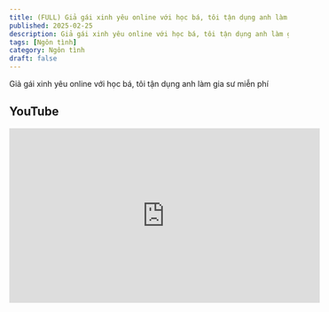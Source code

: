```yaml
---
title: (FULL) Giả gái xinh yêu online với học bá, tôi tận dụng anh làm gia sư miễn phí
published: 2025-02-25
description: Giả gái xinh yêu online với học bá, tôi tận dụng anh làm gia sư miễn phí
tags: [Ngôn tình]
category: Ngôn tình
draft: false
---
```


Giả gái xinh yêu online với học bá, tôi tận dụng anh làm gia sư miễn phí

## YouTube

<iframe width="560" height="315" src="https://www.youtube.com/embed/1vLs-a3YCpc?si=orrqbk-6osBHI7Sf" title="YouTube video player" frameborder="0" allow="accelerometer; autoplay; clipboard-write; encrypted-media; gyroscope; picture-in-picture; web-share" referrerpolicy="strict-origin-when-cross-origin" allowfullscreen></iframe>

